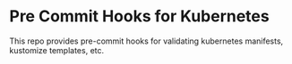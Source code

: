 # Pre Commit Hooks for Kubernetes

This repo provides pre-commit hooks for validating kubernetes manifests, kustomize templates, etc.

